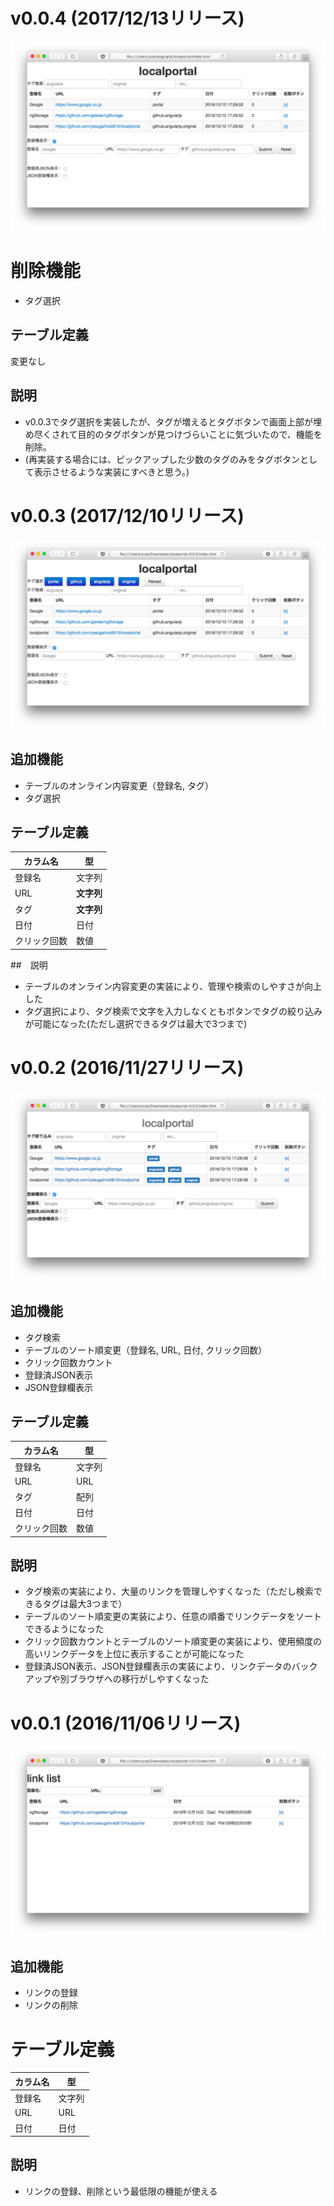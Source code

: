 # v0.0.4 (2017/12/13リリース)

![v0.0.4のスクリーンショット](img/screen_shot_v0.0.4.png)

# 削除機能

- タグ選択

## テーブル定義

変更なし

## 説明

- v0.0.3でタグ選択を実装したが、タグが増えるとタグボタンで画面上部が埋め尽くされて目的のタグボタンが見つけづらいことに気づいたので、機能を削除。
- (再実装する場合には、ピックアップした少数のタグのみをタグボタンとして表示させるような実装にすべきと思う。)

# v0.0.3 (2017/12/10リリース)

![v0.0.3のスクリーンショット](img/screen_shot_v0.0.3.png)

## 追加機能

- テーブルのオンライン内容変更（登録名, タグ）
- タグ選択

## テーブル定義

カラム名 | 型
-----|-----
登録名|文字列
URL|**文字列**
タグ|**文字列**
日付|日付
クリック回数|数値

##　説明

- テーブルのオンライン内容変更の実装により、管理や検索のしやすさが向上した
- タグ選択により、タグ検索で文字を入力しなくともボタンでタグの絞り込みが可能になった(ただし選択できるタグは最大で3つまで)

# v0.0.2 (2016/11/27リリース)

![v0.0.2のスクリーンショット](img/screen_shot_v0.0.2.png)

## 追加機能

- タグ検索
- テーブルのソート順変更（登録名, URL, 日付, クリック回数）
- クリック回数カウント
- 登録済JSON表示
- JSON登録欄表示

## テーブル定義

カラム名 | 型
-----|-----
登録名|文字列
URL|URL
タグ|配列
日付|日付
クリック回数|数値

## 説明

- タグ検索の実装により、大量のリンクを管理しやすくなった（ただし検索できるタグは最大3つまで）
- テーブルのソート順変更の実装により、任意の順番でリンクデータをソートできるようになった
- クリック回数カウントとテーブルのソート順変更の実装により、使用頻度の高いリンクデータを上位に表示することが可能になった
- 登録済JSON表示、JSON登録欄表示の実装により、リンクデータのバックアップや別ブラウザへの移行がしやすくなった

# v0.0.1 (2016/11/06リリース)

![v0.0.1のスクリーンショット](img/screen_shot_v0.0.1.png)

## 追加機能

- リンクの登録
- リンクの削除

# テーブル定義

カラム名 | 型
-----|-----
登録名|文字列
URL|URL
日付|日付

## 説明

- リンクの登録、削除という最低限の機能が使える
